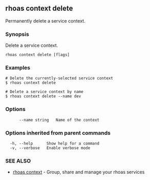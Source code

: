 ## rhoas context delete

Permanently delete a service context.

### Synopsis

Delete a service context.

```
rhoas context delete [flags]
```

### Examples

```
# Delete the currently-selected service context
$ rhoas context delete

# Delete a service context by name
$ rhoas context delete --name dev

```

### Options

```
      --name string   Name of the context
```

### Options inherited from parent commands

```
  -h, --help      Show help for a command
  -v, --verbose   Enable verbose mode
```

### SEE ALSO

* [rhoas context](rhoas_context.md)	 - Group, share and manage your rhoas services

